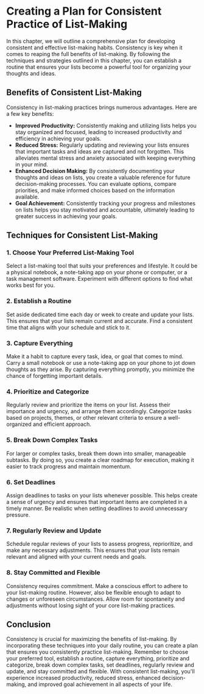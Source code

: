 Creating a Plan for Consistent Practice of List-Making
===============================================================

In this chapter, we will outline a comprehensive plan for developing consistent and effective list-making habits. Consistency is key when it comes to reaping the full benefits of list-making. By following the techniques and strategies outlined in this chapter, you can establish a routine that ensures your lists become a powerful tool for organizing your thoughts and ideas.

**Benefits of Consistent List-Making**
--------------------------------------

Consistency in list-making practices brings numerous advantages. Here are a few key benefits:

* **Improved Productivity:** Consistently making and utilizing lists helps you stay organized and focused, leading to increased productivity and efficiency in achieving your goals.
* **Reduced Stress:** Regularly updating and reviewing your lists ensures that important tasks and ideas are captured and not forgotten. This alleviates mental stress and anxiety associated with keeping everything in your mind.
* **Enhanced Decision Making:** By consistently documenting your thoughts and ideas on lists, you create a valuable reference for future decision-making processes. You can evaluate options, compare priorities, and make informed choices based on the information available.
* **Goal Achievement:** Consistently tracking your progress and milestones on lists helps you stay motivated and accountable, ultimately leading to greater success in achieving your goals.

**Techniques for Consistent List-Making**
-----------------------------------------

### **1. Choose Your Preferred List-Making Tool**

Select a list-making tool that suits your preferences and lifestyle. It could be a physical notebook, a note-taking app on your phone or computer, or a task management software. Experiment with different options to find what works best for you.

### **2. Establish a Routine**

Set aside dedicated time each day or week to create and update your lists. This ensures that your lists remain current and accurate. Find a consistent time that aligns with your schedule and stick to it.

### **3. Capture Everything**

Make it a habit to capture every task, idea, or goal that comes to mind. Carry a small notebook or use a note-taking app on your phone to jot down thoughts as they arise. By capturing everything promptly, you minimize the chance of forgetting important details.

### **4. Prioritize and Categorize**

Regularly review and prioritize the items on your list. Assess their importance and urgency, and arrange them accordingly. Categorize tasks based on projects, themes, or other relevant criteria to ensure a well-organized and efficient approach.

### **5. Break Down Complex Tasks**

For larger or complex tasks, break them down into smaller, manageable subtasks. By doing so, you create a clear roadmap for execution, making it easier to track progress and maintain momentum.

### **6. Set Deadlines**

Assign deadlines to tasks on your lists whenever possible. This helps create a sense of urgency and ensures that important items are completed in a timely manner. Be realistic when setting deadlines to avoid unnecessary pressure.

### **7. Regularly Review and Update**

Schedule regular reviews of your lists to assess progress, reprioritize, and make any necessary adjustments. This ensures that your lists remain relevant and aligned with your current needs and goals.

### **8. Stay Committed and Flexible**

Consistency requires commitment. Make a conscious effort to adhere to your list-making routine. However, also be flexible enough to adapt to changes or unforeseen circumstances. Allow room for spontaneity and adjustments without losing sight of your core list-making practices.

**Conclusion**
--------------

Consistency is crucial for maximizing the benefits of list-making. By incorporating these techniques into your daily routine, you can create a plan that ensures you consistently practice list-making. Remember to choose your preferred tool, establish a routine, capture everything, prioritize and categorize, break down complex tasks, set deadlines, regularly review and update, and stay committed and flexible. With consistent list-making, you'll experience increased productivity, reduced stress, enhanced decision-making, and improved goal achievement in all aspects of your life.

